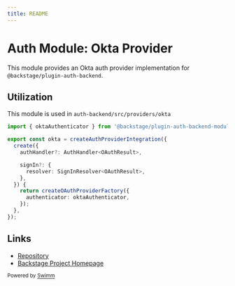 ```yaml
---
title: README
---
```

# Auth Module: Okta Provider

This module provides an Okta auth provider implementation for `@backstage/plugin-auth-backend`.

## Utilization

This module is used in `auth-backend/src/providers/okta`

```ts
import { oktaAuthenticator } from '@backstage/plugin-auth-backend-module-okta-provider';

export const okta = createAuthProviderIntegration({
  create({
    authHandler?: AuthHandler<OAuthResult>,

    signIn?: {
      resolver: SignInResolver<OAuthResult>,
    },
  }) {
    return createOAuthProviderFactory({
      authenticator: oktaAuthenticator,
    });
  },
});
```

## Links

- [Repository](https://okta.com/backstage/backstage/tree/master/plugins/auth-backend-module-okta-provider)
- [Backstage Project Homepage](https://backstage.io)

<SwmMeta version="3.0.0"><sup>Powered by [Swimm](https://app.swimm.io/)</sup></SwmMeta>
